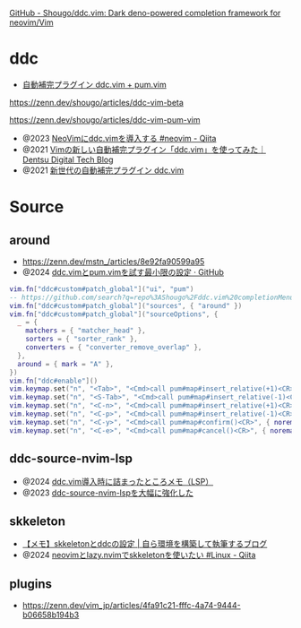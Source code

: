 [GitHub - Shougo/ddc.vim: Dark deno-powered completion framework for neovim/Vim](https://github.com/Shougo/ddc.vim)

# ddc

- [自動補完プラグイン ddc.vim + pum.vim](https://zenn.dev/shougo/articles/ddc-vim-pum-vim)

https://zenn.dev/shougo/articles/ddc-vim-beta

https://zenn.dev/shougo/articles/ddc-vim-pum-vim

- @2023 [NeoVimにddc.vimを導入する #neovim - Qiita](https://qiita.com/t7u-ito/items/e43cbb8597ffa21835a6)
- @2021 [Vimの新しい自動補完プラグイン「ddc.vim」を使ってみた｜Dentsu Digital Tech Blog](https://note.com/dd_techblog/n/n97f2b6ca09d8)
- @2021 [新世代の自動補完プラグイン ddc.vim](https://zenn.dev/shougo/articles/ddc-vim-beta)

# Source

## around

- https://zenn.dev/mstn_/articles/8e92fa90599a95
- @2024 [ddc.vimとpum.vimを試す最小限の設定 · GitHub](https://gist.github.com/rbtnn/4373572564964a905d1c162ed3931497)

```lua
vim.fn["ddc#custom#patch_global"]("ui", "pum")
-- https://github.com/search?q=repo%3AShougo%2Fddc.vim%20completionMenu&type=code
vim.fn["ddc#custom#patch_global"]("sources", { "around" })
vim.fn["ddc#custom#patch_global"]("sourceOptions", {
  _ = {
    matchers = { "matcher_head" },
    sorters = { "sorter_rank" },
    converters = { "converter_remove_overlap" },
  },
  around = { mark = "A" },
})
vim.fn["ddc#enable"]()
vim.keymap.set("n", "<Tab>", "<Cmd>call pum#map#insert_relative(+1)<CR>", { noremap = true })
vim.keymap.set("n", "<S-Tab>", "<Cmd>call pum#map#insert_relative(-1)<CR>", { noremap = true })
vim.keymap.set("n", "<C-n>", "<Cmd>call pum#map#insert_relative(+1)<CR>", { noremap = true })
vim.keymap.set("n", "<C-p>", "<Cmd>call pum#map#insert_relative(-1)<CR>", { noremap = true })
vim.keymap.set("n", "<C-y>", "<Cmd>call pum#map#confirm()<CR>", { noremap = true })
vim.keymap.set("n", "<C-e>", "<Cmd>call pum#map#cancel()<CR>", { noremap = true })
```

## ddc-source-nvim-lsp

- @2024 [ddc.vim導入時に詰まったところメモ（LSP）](https://zenn.dev/airrnot1106/articles/d0a2485bd309b4)
- @2023 [ddc-source-nvim-lspを大幅に強化した](https://zenn.dev/vim_jp/articles/6a2c9717930e54)

## skkeleton

- [【メモ】skkeletonとddcの設定 | 自ら環境を構築して執筆するブログ ](https://blog.takef-n.com/entry/post049/)
- @2024 [neovimとlazy.nvimでskkeletonを使いたい #Linux - Qiita](https://qiita.com/osamou/items/99b05016f1417bd7b46d)

## plugins

- https://zenn.dev/vim_jp/articles/4fa91c21-fffc-4a74-9444-b06658b194b3
